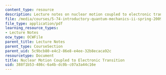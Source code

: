 ```yaml
---
content_type: resource
description: Lecture notes on nuclear motion coupled to electronic transition.
file: /media/courses/5-74-introductory-quantum-mechanics-ii-spring-2009/388f1b53486c6a4bdc0bc07a3a44c16e_MIT5_74s09_lec08.pdf
file_type: application/pdf
learning_resource_types:
- Lecture Notes
ocw_type: OCWFile
parent_title: Lecture Notes
parent_type: CourseSection
parent_uid: 5c9bcb80-e4c2-86e8-e4ee-32b8ecaca92c
resourcetype: Document
title: Nuclear Motion Coupled to Electronic Transition
uid: 388f1b53-486c-6a4b-dc0b-c07a3a44c16e
---
```


